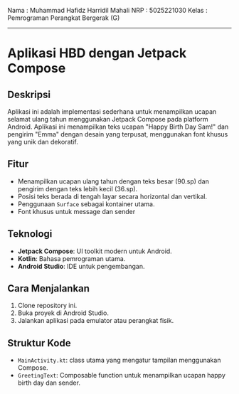 Nama : Muhammad Hafidz Harridil Mahali
NRP : 5025221030
Kelas : Pemrograman Perangkat Bergerak (G)

---

# Aplikasi HBD dengan Jetpack Compose

## Deskripsi
Aplikasi ini adalah implementasi sederhana untuk menampilkan ucapan selamat ulang tahun menggunakan Jetpack Compose pada platform Android. Aplikasi ini menampilkan teks ucapan "Happy Birth Day Sam!" dan pengirim "Emma" dengan desain yang terpusat, menggunakan font khusus yang unik dan dekoratif.

## Fitur
- Menampilkan ucapan ulang tahun dengan teks besar (90.sp) dan pengirim dengan teks lebih kecil (36.sp).
- Posisi teks berada di tengah layar secara horizontal dan vertikal.
- Penggunaan `Surface` sebagai kontainer utama.
- Font khusus untuk message dan sender

## Teknologi
- **Jetpack Compose**: UI toolkit modern untuk Android.
- **Kotlin**: Bahasa pemrograman utama.
- **Android Studio**: IDE untuk pengembangan.

## Cara Menjalankan
1. Clone repository ini.
2. Buka proyek di Android Studio.
3. Jalankan aplikasi pada emulator atau perangkat fisik.

## Struktur Kode
- `MainActivity.kt`: class utama yang mengatur tampilan menggunakan Compose.
- `GreetingText`: Composable function untuk menampilkan ucapan happy birth day dan sender.

